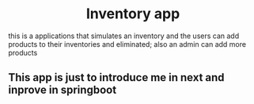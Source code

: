 <h1 align="center">Inventory app</h1>  
this is a applications that simulates an inventory and the users can add products to their inventories and eliminated; also an admin can add more products  
<br>
<h2> This app is just to introduce me in next and inprove in springboot</h2>

